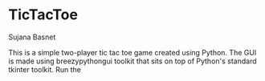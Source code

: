 # TicTacToe
Sujana Basnet

This is a simple two-player tic tac toe game created using Python. The GUI is made using breezypythongui toolkit that sits on top of Python's standard tkinter toolkit.
Run the 

